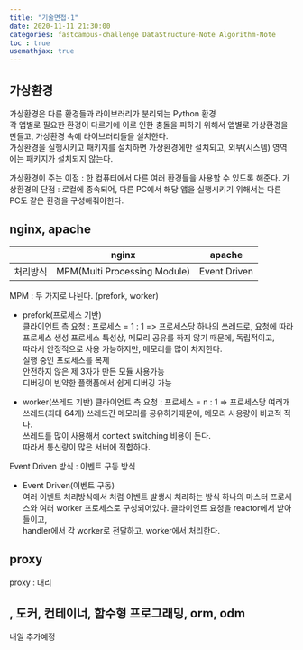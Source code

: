 ```yaml
---
title: "기술면접-1"
date: 2020-11-11 21:30:00
categories: fastcampus-challenge DataStructure-Note Algorithm-Note
toc : true
usemathjax: true
---
```

## 가상환경

가상환경은 다른 환경들과 라이브러리가 분리되는 Python 환경  
각 앱별로 필요한 환경이 다르기에 이로 인한 충돌을 피하기 위해서 앱별로 가상환경을 만들고,  가상환경 속에 라이브러리들을 설치한다.  
가상환경을 실행시키고 패키지를 설치하면 가상환경에만 설치되고, 외부(시스템) 영역에는 패키지가 설치되지 않는다.

가상환경이 주는 이점 : 한 컴퓨터에서 다른 여러 환경들을 사용할 수 있도록 해준다.
가상환경의 단점 : 로컬에 종속되어, 다른 PC에서 해당 앱을 실행시키기 위해서는 다른 PC도 같은 환경을 구성해줘야한다.

## nginx, apache

| | nginx | apache |  
|---| --- | --- |  
| 처리방식 | MPM(Multi Processing Module)| Event Driven |

MPM : 두 가지로 나뉜다. (prefork, worker)

+ prefork(프로세스 기반)  
클라이언트 측 요청 : 프로세스 = 1 : 1
=> 프로세스당 하나의 쓰레드로, 요청에 따라 프로세스 생성
프로세스 특성상, 메모리 공유를 하지 않기 때문에, 독립적이고,  
따라서 안정적으로 사용 가능하지만, 메모리를 많이 차지한다.  
실행 중인 프로세스를 복제  
안전하지 않은 제 3자가 만든 모듈 사용가능  
디버깅이 빈약한 플랫폼에서 쉽게 디버깅 가능  

+ worker(쓰레드 기반)
클라이언트 측 요청 : 프로세스 = n : 1
=> 프로세스당 여러개 쓰레드(최대 64개)
쓰레드간 메모리를 공유하기때문에, 메모리 사용량이 비교적 적다.  
쓰레드를 많이 사용해서 context switching 비용이 든다.  
따라서 통신량이 많은 서버에 적합하다.  

Event Driven 방식 : 이벤트 구동 방식  

+ Event Driven(이벤트 구동)  
여러 이벤트 처리방식에서 처럼 이벤트 발생시 처리하는 방식
하나의 마스터 프로세스와 여러 worker 프로세스로 구성되어있다.
클라이언트 요청을 reactor에서 받아들이고,  
handler에서 각 worker로 전달하고,
worker에서 처리한다.

## proxy

proxy : 대리  



## , 도커, 컨테이너, 함수형 프로그래밍, orm, odm

내일 추가예정
